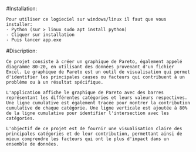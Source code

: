 #Installation:

    Pour utiliser ce logieciel sur windows/linux il faut que vous installer:
    - Python (sur > linux sudo apt install python)
    - Cliquer sur installation
    - Puis lancer app.exe

#Discription:

    Ce projet consiste à créer un graphique de Pareto, également appelé diagramme 80-20, en utilisant des données provenant d'un fichier Excel. Le graphique de Pareto est un outil de visualisation qui permet d'identifier les principales causes ou facteurs qui contribuent à un problème ou à un résultat spécifique.

    L'application affiche le graphique de Pareto avec des barres représentant les différentes catégories et leurs valeurs respectives. Une ligne cumulative est également tracée pour montrer la contribution cumulative de chaque catégorie. Une ligne verticale est ajoutée à 80% de la ligne cumulative pour identifier l'intersection avec les catégories.

    L'objectif de ce projet est de fournir une visualisation claire des principales catégories et de leur contribution, permettant ainsi de mieux comprendre les facteurs qui ont le plus d'impact dans un ensemble de données.